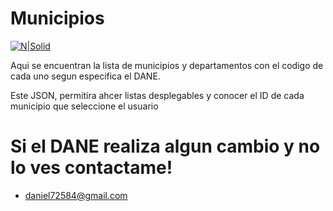 # Municipios 

[![N|Solid](https://cldup.com/dTxpPi9lDf.thumb.png)](https://nodesource.com/products/nsolid)

Aqui se encuentran la lista de municipios y departamentos con el codigo de cada uno segun especifica el DANE.

Este JSON, permitira ahcer listas desplegables y conocer el ID de cada municipio que seleccione el usuario

# Si el DANE realiza algun cambio y no lo ves contactame!

  - daniel72584@gmail.com

